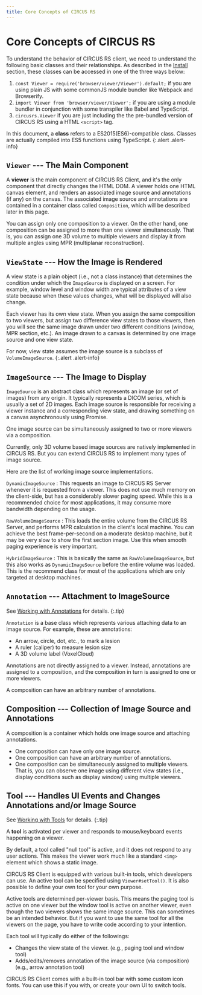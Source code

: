 ```yaml
---
title: Core Concepts of CIRCUS RS
---
```


# Core Concepts of CIRCUS RS

To understand the behavior of CIRCUS RS client, we need to understand the following basic classes and their relationships.
As described in the [Install](install.html) section, these classes can be accessed in one of the three ways below:

1. `const Viewer = require('browser/viewer/Viewer').default;` if you are using plain JS with some commonJS module bundler like Webpack and Browserify.
2. `import Viewer from 'browser/viewer/Viewer';` if you are using a module bundler in conjunction with some transpiler like Babel and TypeScript.
3. `circusrs.Viewer` if you are just including the the pre-bundled version of CIRCUS RS using a HTML `<script>` tag.

In this document, a **class** refers to a ES2015(ES6)-compatible class. Classes are actually compiled into ES5 functions using TypeScript.
{:.alert .alert-info}

## `Viewer` --- The Main Component

A **viewer** is the main component of CIRCUS RS Client, and it's the only component that directly changes the HTML DOM.
A viewer holds one HTML canvas element, and renders an associated image source and annotations (if any) on the canvas.
The associated image source and annotations are contained in a container class called `Composition`, which will be described later in this page.

You can assign only one composition to a viewer.
On the other hand, one composition can be assigned to more than one viewer simultaneously.
That is, you can assign one 3D volume to multiple viewers and display it from multiple angles using MPR (multiplanar reconstruction).

## `ViewState` --- How the Image is Rendered

A view state is a plain object (i.e., not a class instance) that determines the condition under which the `ImageSource` is displayed on a screen. For example, window level and window width are typical attributes of a view state because when these values changes, what will be displayed will also change.

Each viewer has its own view state. When you assign the same composition to two viewers, but assign two difference view states to those viewers, then you will see the same image drawn under two different conditions (window, MPR section, etc.). An image drawn to a canvas is determined by one image source and one view state.

For now, view state assumes the image source is a subclass of `VolumeImageSource`.
{:.alert .alert-info}

## `ImageSource` --- The Image to Display

`ImageSource` is an abstract class which represents an image (or set of images) from any origin. It typically represents a DICOM series, which is usually a set of 2D images. Each image source is responsible for receiving a viewer instance and a corresponding view state, and drawing something on a canvas asynchronously using Promise.

One image source can be simultaneously assigned to two or more viewers via a composition.

Currently, only 3D volume based image sources are natively implemented in CIRCUS RS. But you can extend CIRCUS RS to implement many types of image source.

Here are the list of working image source implementations.

`DynamicImageSource`
: This requests an image to CIRCUS RS Server whenever it is requested from a viewer. This does not use much memory on the client-side, but has a considerably slower paging speed. While this is a recommended choice for most applications, it may consume more bandwidth depending on the usage.

`RawVolumeImageSource`
: This loads the entire volume from the CIRCUS RS Server, and performs MPR calculation in the client's local machine. You can achieve the best frame-per-second on a moderate desktop machine, but it may be very slow to show the first section image. Use this when smooth paging experience is very important.

`HybridImageSource`
: This is basically the same as `RawVolumeImageSource`, but this also works as `DynamicImageSource` before the entire volume was loaded. This is the recommend class for most of the applications which are only targeted at desktop machines.

## `Annotation` --- Attachment to ImageSource

See [Working with Annotations](annotation.html) for details.
{:.tip}

`Annotation` is a base class which represents various attaching data to an image source. For example, these are annotations:

- An arrow, circle, dot, etc., to mark a lesion
- A ruler (caliper) to measure lesion size
- A 3D volume label (VoxelCloud)

Annotations are not directly assigned to a viewer.
Instead, annotations are assigned to a composition, and the composition in turn is assigned to one or more viewers.

A composition can have an arbitrary number of annotations.

## Composition --- Collection of Image Source and Annotations

A composition is a container which holds one image source and attaching annotations.

- One composition can have only one image source.
- One composition can have an arbitrary number of annotations.
- One composition can be simultaneously assigned to multiple viewers. That is, you can observe one image using different view states (i.e., display conditions such as display window) using multiple viewers.

## Tool --- Handles UI Events and Changes Annotations and/or Image Source

See [Working with Tools](tool.html) for details.
{:.tip}

A **tool** is activated per viewer and responds to mouse/keyboard events happening on a viewer.

By default, a tool called "null tool" is active, and it does not respond to any user actions.
This makes the viewer work much like a standard `<img>` element which shows a static image.

CIRCUS RS Client is equipped with various built-in tools, which developers can use.
An active tool can be specified using `Viewer#setTool()`. It is also possible to define your own tool for your own purpose.

Active tools are determined per-viewer basis.
This means the paging tool is active on one viewer but the window tool is active on another viewer, even though the two viewers shows the same image source.
This can sometimes be an intended behavior.
But if you want to use the same tool for all the viewers on the page, you have to write code according to your intention.

Each tool will typically do either of the followings:

- Changes the view state of the viewer. (e.g., paging tool and window tool)
- Adds/edits/removes annotation of the image source (via composition) (e.g., arrow annotation tool)

CIRCUS RS Client comes with a built-in tool bar with some custom icon fonts. You can use this if you with, or create your own UI to switch tools.

